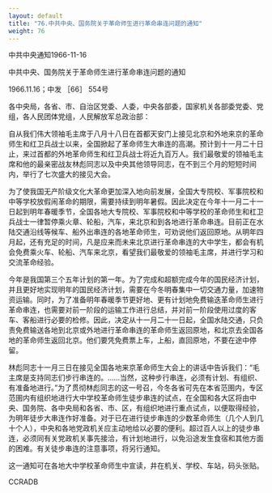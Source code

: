 ```yaml
---
layout: default
title: "76.中共中央、国务院关于革命师生进行革命串连问题的通知"
weight: 76
---
```


中共中央通知1966-11-16

中共中央、国务院关于革命师生进行革命串连问题的通知

1966.11.16；中发 ［66］ 554号

各中央局，各省、市、自治区党委、人委，中央各部委，国家机关各部委党委、党组，各人民团体党组，人民解放军总政治部：

自从我们伟大领袖毛主席于八月十八日在首都天安门上接见北京和外地来京的革命师生和红卫兵战士以来，全国掀起了革命师生大串连的高潮。预计到十一月二十日止，来过首都的外地革命师生和红卫兵战士将近九百万人。我们最敬爱的领袖毛主席和他的最亲密战友林彪同志以及中央其他领导同志，在不到三个月的短短时间内，举行了七次盛大的接见大会。

为了使我国无产阶级文化大革命更加深入地向前发展，全国大专院校、军事院校和中等学校放假闹革命的期限，需要持续到明年暑假。因此决定在今年十一月二十一日起到明年春暖季节，全国各地大专院校、军事院校和中等学校的革命师生和杠卫兵战士一律暂停乘火章、轮船，汽车，来北京和到各地进行革命串连。目前正在水陆交通沿线等候车、船外出串连的各地革命师生，可劝说他们返回原地。从明年四月起，还有充足的时间，凡是应来而未来北京进行革命串连的大中学生，都会有机会免费乘火车、轮船、汽车来北京，看望我们最敬爱的领袖毛主席，并进行学习和交流革命经验。

今年是我国第三个五年计划的第一年。为了完成和超额完成今年的国民经济计划，并且更好地实现明年的国民经济计划，需要在今冬明春集中一切交通力量，加速物资运输。同时，为了准备明年春暖季节更好地、更有计划地免费输迭革命师生进行革命串连，也需要对前一阶段的运输工作进行总结，并对前一阶段使用过度的客车、客船进行必要的检修。因此，决定从十一月二十一日起，全国水陆交通，只负责免费输送各地到北京或外地进行革命串连的革命师生返回原地，和北京去全国各地的革命师生返回北京。他们要凭免费票上车，上船，直回原地，不要在途中停留。

林彪同志十一月三日在接见全国各地来京革命师生大会上的讲话中告诉我们：“毛主席是支持同志们步行串连的。……当然，这种步行串连，必须有计划、有组织、有准备地进行。”为了贯彻林彪同志的这一号召，今冬各省可先在本省范圉内，专区范圉内有组织地进行大中学校革命师生徒步串连的试点，在全国和各大区将由中央、国务院、各中央局和各省、市、区，有组织地进行重点试点，以便取得经验，为明年徒步大串连作好准备。对于已在进行徒步串连的少数革命师生（几个人到几十个人），中央和各地党政机关应主动地给以必要的便利。超过百人以上的徒步串连，必须同有关党政机关事先接洽，有计划地进行，以免沿途发生食宿和其他方面的困难。有关徒步串连的注意事项，将另行通知。

这一通知可在各地大中学校革命师生中宣读，井在机关、学校、车站，码头张贴。

CCRADB

